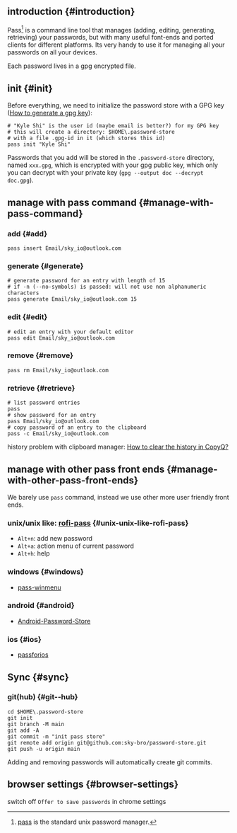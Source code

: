 
## introduction {#introduction}

Pass[^fn:1] is a command line tool that manages (adding, editing, generating, retrieving) your passwords, but with many useful font-ends and ported clients for different platforms. Its very handy to use it for managing all your passwords on all your devices.

Each password lives in a gpg encrypted file.


## init {#init}

Before everything, we need to initialize the password store with a GPG key ([How to generate a gpg key](https://www.linode.com/docs/guides/gpg-keys-to-send-encrypted-messages/)):

```shell
# "Kyle Shi" is the user id (maybe email is better?) for my GPG key
# this will create a directory: $HOME\.password-store
# with a file .gpg-id in it (which stores this id)
pass init "Kyle Shi"
```

Passwords that you add will be stored in the `.password-store` directory, named `xxx.gpg`, which is encrypted with your gpg public key, which only you can decrypt with your private key (`gpg --output doc --decrypt doc.gpg`).


## manage with pass command {#manage-with-pass-command}


### add {#add}

```shell
pass insert Email/sky_io@outlook.com
```


### generate {#generate}

```shell
# generate password for an entry with length of 15
# if -n (--no-symbols) is passed: will not use non alphanumeric characters
pass generate Email/sky_io@outlook.com 15
```


### edit {#edit}

```shell
# edit an entry with your default editor
pass edit Email/sky_io@outlook.com
```


### remove {#remove}

```shell
pass rm Email/sky_io@outlook.com
```


### retrieve {#retrieve}

```shell
# list password entries
pass
# show password for an entry
pass Email/sky_io@outlook.com
# copy password of an entry to the clipboard
pass -c Email/sky_io@outlook.com
```

history problem with clipboard manager: [How to clear the history in CopyQ?](https://github.com/hluk/CopyQ/issues/1031)


## manage with other pass front ends {#manage-with-other-pass-front-ends}

We barely use `pass` command, instead we use other more user friendly front ends.


### unix/unix like: [rofi-pass](https://github.com/carnager/rofi-pass) {#unix-unix-like-rofi-pass}

-   `Alt+n`: add new password
-   `Alt+a`: action menu of current password
-   `Alt+h`: help


### windows {#windows}

-   [pass-winmenu](https://github.com/geluk/pass-winmenu)


### android {#android}

-   [Android-Password-Store](https://github.com/android-password-store/Android-Password-Store)


### ios {#ios}

-   [passforios](https://mssun.github.io/passforios/)


## Sync {#sync}


### git(hub) {#git--hub}

```shell
cd $HOME\.password-store
git init
git branch -M main
git add -A
git commit -m "init pass store"
git remote add origin git@github.com:sky-bro/password-store.git
git push -u origin main
```

Adding and removing passwords will automatically create git commits.


## browser settings {#browser-settings}

switch off `Offer to save passwords` in chrome settings

[^fn:1]: [pass](https://www.passwordstore.org/) is the standard unix password manager.